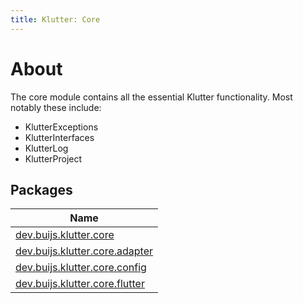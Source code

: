 ```yaml
---
title: Klutter: Core
---
```


# About

The core module contains all the essential Klutter functionality.
Most notably these include: 
- KlutterExceptions
- KlutterInterfaces
- KlutterLog
- KlutterProject

## Packages


| Name |
|---|
| [dev.buijs.klutter.core](core/dev.buijs.klutter.core/index.md) |
| [dev.buijs.klutter.core.adapter](core/dev.buijs.klutter.core.adapter/index.md) |
| [dev.buijs.klutter.core.config](core/dev.buijs.klutter.core.config/index.md) |
| [dev.buijs.klutter.core.flutter](core/dev.buijs.klutter.core.flutter/index.md) |

